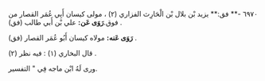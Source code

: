 ٦٩٧٠ -** فق:** يزيد بْن بلال بْن الْحَارِث الفزاري (٢) ، مولى كيسان أَبِي عُمَر القصار من فوق.**رَوَى عَن:** علي بْن أَبي طالب (فق) .

**رَوَى عَنه:** مولاه كيسان أَبُو عُمَر القصار (فق) .

قال البخاري (١) : فيه نظر (٢) .

ورى لَهُ ابْن ماجه فِي " التفسير.